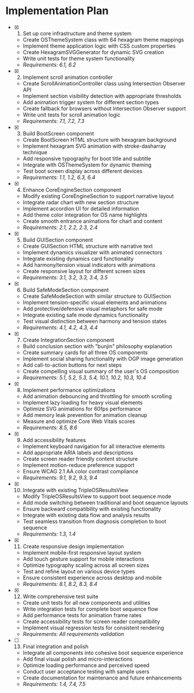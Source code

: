 # Implementation Plan

- [x] 1. Set up core infrastructure and theme system

  - Create OSThemeSystem class with 64 hexagram theme mappings
  - Implement theme application logic with CSS custom properties
  - Create HexagramSVGGenerator for dynamic SVG creation
  - Write unit tests for theme system functionality
  - _Requirements: 6.1, 6.2_

- [x] 2. Implement scroll animation controller

  - Create ScrollAnimationController class using Intersection Observer API
  - Implement section visibility detection with appropriate thresholds
  - Add animation trigger system for different section types
  - Create fallback for browsers without Intersection Observer support
  - Write unit tests for scroll animation logic
  - _Requirements: 7.1, 7.2, 7.3_

- [x] 3. Build BootScreen component

  - Create BootScreen HTML structure with hexagram background
  - Implement hexagram SVG animation with stroke-dasharray technique
  - Add responsive typography for boot title and subtitle
  - Integrate with OSThemeSystem for dynamic theming
  - Test boot screen display across different devices
  - _Requirements: 1.1, 1.2, 6.3, 6.4_

- [x] 4. Enhance CoreEngineSection component

  - Modify existing CoreEngineSection to support narrative layout
  - Integrate radar chart with new section structure
  - Implement accordion UI for detailed information
  - Add theme color integration for OS name highlights
  - Create smooth entrance animations for chart and content
  - _Requirements: 2.1, 2.2, 2.3, 2.4_

- [x] 5. Build GUISection component

  - Create GUISection HTML structure with narrative text
  - Implement dynamics visualizer with animated connectors
  - Integrate existing dynamics card functionality
  - Add harmony/tension visual indicators with animations
  - Create responsive layout for different screen sizes
  - _Requirements: 3.1, 3.2, 3.3, 3.4, 3.5_

- [x] 6. Build SafeModeSection component

  - Create SafeModeSection with similar structure to GUISection
  - Implement tension-specific visual elements and animations
  - Add protective/defensive visual metaphors for safe mode
  - Integrate existing safe mode dynamics functionality
  - Test visual distinction between harmony and tension states
  - _Requirements: 4.1, 4.2, 4.3, 4.4_

- [x] 7. Create IntegrationSection component

  - Build conclusion section with "bunjin" philosophy explanation
  - Create summary cards for all three OS components
  - Implement social sharing functionality with OGP image generation
  - Add call-to-action buttons for next steps
  - Create compelling visual summary of the user's OS composition
  - _Requirements: 5.1, 5.2, 5.3, 5.4, 10.1, 10.2, 10.3, 10.4_

- [x] 8. Implement performance optimizations

  - Add animation debouncing and throttling for smooth scrolling
  - Implement lazy loading for heavy visual elements
  - Optimize SVG animations for 60fps performance
  - Add memory leak prevention for animation cleanup
  - Measure and optimize Core Web Vitals scores
  - _Requirements: 8.5, 8.6_

- [x] 9. Add accessibility features

  - Implement keyboard navigation for all interactive elements
  - Add appropriate ARIA labels and descriptions
  - Create screen reader friendly content structure
  - Implement motion-reduce preference support
  - Ensure WCAG 2.1 AA color contrast compliance
  - _Requirements: 9.1, 9.2, 9.3, 9.4_

- [x] 10. Integrate with existing TripleOSResultsView

  - Modify TripleOSResultsView to support boot sequence mode
  - Add mode switching between traditional and boot sequence layouts
  - Ensure backward compatibility with existing functionality
  - Integrate with existing data flow and analysis results
  - Test seamless transition from diagnosis completion to boot sequence
  - _Requirements: 1.3, 1.4_

- [x] 11. Create responsive design implementation

  - Implement mobile-first responsive layout system
  - Add touch gesture support for mobile interactions
  - Optimize typography scaling across all screen sizes
  - Test and refine layout on various device types
  - Ensure consistent experience across desktop and mobile
  - _Requirements: 8.1, 8.2, 8.3, 8.4_

- [x] 12. Write comprehensive test suite

  - Create unit tests for all new components and utilities
  - Write integration tests for complete boot sequence flow
  - Add performance tests for animation frame rates
  - Create accessibility tests for screen reader compatibility
  - Implement visual regression tests for consistent rendering
  - _Requirements: All requirements validation_

- [ ] 13. Final integration and polish
  - Integrate all components into cohesive boot sequence experience
  - Add final visual polish and micro-interactions
  - Optimize loading performance and perceived speed
  - Conduct user acceptance testing with sample users
  - Create documentation for maintenance and future enhancements
  - _Requirements: 1.4, 7.4, 7.5_
